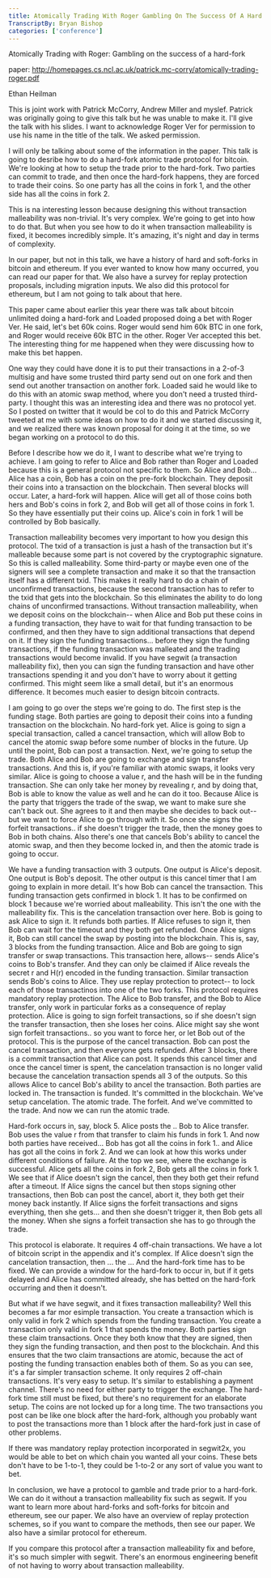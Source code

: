 ```yaml
---
title: Atomically Trading With Roger Gambling On The Success Of A Hard Fork
TranscriptBy: Bryan Bishop
categories: ['conference']
---
```


Atomically Trading with Roger: Gambling on the success of a hard-fork

paper: <http://homepages.cs.ncl.ac.uk/patrick.mc-corry/atomically-trading-roger.pdf>

Ethan Heilman

This is joint work with Patrick McCorry, Andrew Miller and myslef. Patrick was originally going to give this talk but he was unable to make it. I'll give the talk with his slides. I want to acknowledge Roger Ver for permission to use his name in the title of the talk. We asked permission.

I will only be talking about some of the information in the paper. This talk is going to desribe how to do a hard-fork atomic trade protocol for bitcoin. We're looking at how to setup the trade prior to the hard-fork. Two parties can commit to trade, and then once the hard-fork happens, they are forced to trade their coins. So one party has all the coins in fork 1, and the other side has all the coins in fork 2.

This is na interesting lesson because designing this without transaction malleability was non-trivial. It's very complex. We're going to get into how to do that. But when you see how to do it when transaction malleability is fixed, it becomes incredibly simple. It's amazing, it's night and day in terms of complexity.

In our paper, but not in this talk, we have a history of hard and soft-forks in bitcoin and ethereum. If you ever wanted to know how many occurred, you can read our paper for that. We also have a survey for replay protection proposals, including migration inputs. We also did this protocol for ethereum, but I am not going to talk about that here.

This paper came about earlier this year there was talk about bitcoin unlimited doing a hard-fork and Loaded proposed doing a bet with Roger Ver. He said, let's bet 60k coins. Roger would send him 60k BTC in one fork, and Roger would receive 60k BTC in the other. Roger Ver accepted this bet. The interesting thing for me happened when they were discussing how to make this bet happen.

One way they could have done it is to put their transactions in a 2-of-3 multisig and have some trusted third party send out on one fork and then send out another transaction on another fork. Loaded said he would like to do this with an atomic swap method, where you don't need a trusted third-party. I thought this was an interesting idea and there was no protocol yet. So I posted on twitter that it would be col to do this and Patrick McCorry tweeted at me with some ideas on how to do it and we started discussing it, and we realized there was known proposal for doing it at the time, so we began working on a protocol to do this.

Before I describe how we do it, I want to describe what we're trying to achieve. I am going to refer to Alice and Bob rather than Roger and Loaded because this is a general protocol not specific to them. So Alice and Bob... Alice has a coin, Bob has a coin on the pre-fork blockchain. They deposit their coins into a transaction on the blockchain. Then several blocks will occur. Later, a hard-fork will happen. Alice will get all of those coins both hers and Bob's coins in fork 2, and Bob will get all of those coins in fork 1. So they have essentially put their coins up. Alice's coin in fork 1 will be controlled by Bob basically.

Transaction malleability becomes very important to how you design this protocol. The txid of a transaction is just a hash of the transaction but it's malleable because some part is not covered by the cryptographic signature. So this is called malleability. Some third-party or maybe even one of the signers will see a complete transaction and make it so that the transaction itself has a different txid. This makes it really hard to do a chain of unconfirmed transactions, because the second transaction has to refer to the txid that gets into the blockchain. So this eliminates the ability to do long chains of unconfirmed transactions. Without transaction malleability, when we deposit coins on the blockchain-- when Alice and Bob put these coins in a funding transaction, they have to wait for that funding transaction to be confirmed, and then they have to sign additional transactions that depend on it. If they sign the funding transactions... before they sign the funding transactions, if the funding transaction was malleated and the trading transactions would become invalid. If you have segwit (a transaction malleability fix), then you can sign the funding transaction and have other transactions spending it and you don't have to worry about it getting confirmed. This might seem like a small detail, but it's an enormous difference. It becomes much easier to design bitcoin contracts.

I am going to go over the steps we're going to do. The first step is the funding stage. Both parties are going to deposit their coins into a funding transaction on the blockchain. No hard-fork yet. Alice is going to sign a special transaction, called a cancel transaction, which will allow Bob to cancel the atomic swap before some number of blocks in the future. Up until the point, Bob can post a transaction. Next, we're going to setup the trade. Both Alice and Bob are going to exchange and sign transfer transactions. And this is, if you're familiar with atomic swaps, it looks very similar. Alice is going to choose a value r, and the hash will be in the funding transaction. She can only take her money by revealing r, and by doing that, Bob is able to know the value as well and he can do it too. Because Alice is the party that triggers the trade of the swap, we want to make sure she can't back out. She agrees to it and then maybe she decides to back out-- but we want to force Alice to go through with it. So once she signs the forfeit transactions.. if she doesn't trigger the trade, then the money goes to Bob in both chains. Also there's one that cancels Bob's ability to cancel the atomic swap, and then they become locked in, and then the atomic trade is going to occur.

We have a funding transaction with 3 outputs. One output is Alice's deposit. One output is Bob's deposit. The other output is this cancel timer that I am going to explain in more detail. It's how Bob can cancel the transaction. This funding transaction gets confirmed in block 1. It has to be confirmed on block 1 because we're worried about malleability. This isn't the one with the malleability fix. This is the cancelation transaction over here. Bob is going to ask Alice to sign it. It refunds both parties. If Alice refuses to sign it, then Bob can wait for the timeout and they both get refunded. Once Alice signs it, Bob can still cancel the swap by posting into the blockchain. This is, say, 3 blocks from the funding transaction. Alice and Bob are going to sign transfer or swap transactions. This transaction here, allows-- sends Alice's coins to Bob's transfer. And they can only be claimed if Alice reveals the secret r and H(r) encoded in the funding transaction. Similar transaction sends Bob's coins to Alice. They use replay protection to protect-- to lock each of those transactinos into one of the two forks. This protocol requires mandatory replay protection. The Alice to Bob transfer, and the Bob to Alice transfer, only work in particular forks as a consequence of replay protection. Alice is going to sign forfeit transactions, so if she doesn't sign the transfer transaction, then she loses her coins. Alice might say she wont sign forfeit transactions.. so you want to force her, or let Bob out of the protocol. This is the purpose of the cancel transaction. Bob can post the cancel transaction, and then everyone gets refunded. After 3 blocks, there is a commit transaction that Alice can post. It spends this cancel timer and once the cancel timer is spent, the cancelation transaction is no longer valid because the cancelation transaction spends all 3 of the outputs. So this allows Alice to cancel Bob's ability to ancel the transaction. Both parties are locked in. The transaction is funded. It's committed in the blockchain. We've setup cancelation. The atomic trade. The forfeit. And we've committed to the trade. And now we can run the atomic trade.

Hard-fork occurs in, say, block 5. Alice posts the .. Bob to Alice transfer. Bob uses the value r from that transfer to claim his funds in fork 1. And now both parties have received... Bob has got all the coins in fork 1.. and Alice has got all the coins in fork 2. And we can look at how this works under different conditions of failure. At the top we see, where the exchange is successful. Alice gets all the coins in fork 2, Bob gets all the coins in fork 1. We see that if Alice doesn't sign the cancel, then they both get their refund after a timeout. If Alice signs the cancel but then stops signing other transactions, then Bob can post the cancel, abort it, they both get their money back instantly. If Alice signs the forfeit transactions and signs everything, then she gets... and then she doesn't trigger it, then Bob gets all the money. When she signs a forfeit transaction she has to go through the trade.

This protocol is elaborate. It requires 4 off-chain transactions. We have a lot of bitcoin script in the appendix and it's complex. If Alice doesn't sign the cancelation transaction, then ... the ... And the hard-fork time has to be fixed. We can provide a window for the hard-fork to occur in, but if it gets delayed and Alice has committed already, she has betted on the hard-fork occurring and then it doesn't.

But what if we have segwit, and it fixes transaction malleability? Well this becomes a far mor esimple transaction. You create a transaction which is only valid in fork 2 which spends from the funding transaction. You create a transaction only valid in fork 1 that spends the money. Both parties sign these claim transactions. Once they both know that they are signed, then they sign the funding transaction, and then post to the blockchain. And this ensures that the two claim transactions are atomic, because the act of posting the funding transaction enables both of them. So as you can see, it's a far simpler transaction scheme. It only requires 2 off-chain transactions. It's very easy to setup. It's similar to establishing a payment channel. There's no need for either party to trigger the exchange. The hard-fork time still must be fixed, but there's no requirement for an elaborate setup. The coins are not locked up for a long time. The two transactions you post can be like one block after the hard-fork, although you probably want to post the transactions more than 1 block after the hard-fork just in case of other problems.

If there was mandatory replay protection incorporated in segwit2x, you would be able to bet on which chain you wanted all your coins. These bets don't have to be 1-to-1, they could be 1-to-2 or any sort of value you want to bet.

In conclusion, we have a protocol to gamble and trade prior to a hard-fork. We can do it without a transaction malleability fix such as segwit. If you want to learn more about hard-forks and soft-forks for bitcoin and ethereum, see our paper. We also have an overview of replay protection schemes, so if you want to compare the methods, then see our paper. We also have a similar protocol for ethereum.

If you compare this protocol after a transaction malleability fix and before, it's so much simpler with segwit. There's an enormous engineering benefit of not having to worry about transaction malleability.

